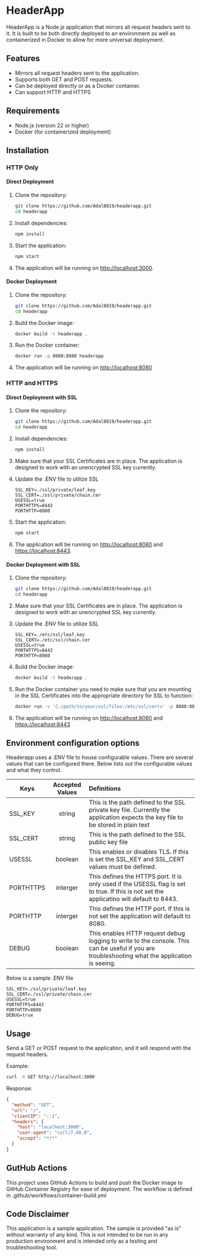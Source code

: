 # HeaderApp

HeaderApp is a Node.js application that mirrors all request headers sent to it. It is built to be both directly deployed to an environment as well as containerized in Docker to allow for more universal deployment.

## Features

- Mirrors all request headers sent to the application.
- Supports both GET and POST requests.
- Can be deployed directly or as a Docker container.
- Can support HTTP and HTTPS

## Requirements

- Node.js (version 22 or higher)
- Docker (for containerized deployment)

## Installation

### HTTP Only

#### Direct Deployment

1. Clone the repository:

   ```sh
   git clone https://github.com/Adal8819/headerapp.git
   cd headerapp

2. Install dependencies:

   ```sh
   npm install

3. Start the application:

   ```sh
   npm start

4. The application will be running on [http://localhost:3000](http://localhost:3000).

#### Docker Deployment

1. Clone the repository:

   ```sh
   git clone https://github.com/Adal8819/headerapp.git
   cd headerapp


2. Build the Docker image:

   ```sh
   docker build -t headerapp .
   
3. Run the Docker container:

   ```sh
   docker run -p 8080:8080 headerapp

4. The application will be running on [http://localhost:8080](http://localhost:8080)

### HTTP and HTTPS

#### Direct Deployment with SSL

1. Clone the repository:

   ```sh
   git clone https://github.com/Adal8819/headerapp.git
   cd headerapp

2. Install dependencies:

   ```sh
   npm install

3. Make sure that your SSL Certificates are in place. The application is designed to work with an unencrypted SSL key currently.

4. Update the .ENV file to utilize SSL

   ```text
   SSL_KEY=./ssl/private/leaf.key
   SSL_CERT=./ssl/private/chain.cer
   USESSL=true
   PORTHTTPS=8443
   PORTHTTP=8080
   ```

5. Start the application:

   ```sh
   npm start

6. The application will be running on [http://localhost:8080](http://localhost:8080) and [https://localhost:8443](https://localhost:8443).

#### Docker Deployment with SSL

1. Clone the repository:

   ```sh
   git clone https://github.com/Adal8819/headerapp.git
   cd headerapp

2. Make sure that your SSL Certificates are in place. The application is designed to work with an unencrypted SSL key currently.

3. Update the .ENV file to utilize SSL

   ```text
   SSL_KEY=./etc/ssl/leaf.key
   SSL_CERT=./etc/ssl/chain.cer
   USESSL=true
   PORTHTTPS=8443
   PORTHTTP=8080
   ```

4. Build the Docker image:

   ```sh
   docker build -t headerapp .
   
5. Run the Docker container you need to make sure that you are mounting in the SSL Certificates into the appropriate directory for SSL to function:

   ```sh
   docker run -v 'C:/path/to/your/ssl/files:/etc/ssl/certs' -p 8080:8080 -p 8443:8443 headerapp

6. The application will be running on [http://localhost:8080](http://localhost:8080) and [https://localhost:8443](https://localhost:8443)

## Environment configuration options

Headerapp uses a .ENV file to house configurable values. There are several values that can be configured there. Below lists out the configurable values and what they control.

| Keys | Accepted Values | Definitions|
|-----------|:-----------:|:-----------|
| SSL_KEY | string | This is the path defined to the SSL private key file. Currently the application expects the key file to be stored in plain text |
| SSL_CERT | string | This is the path defined to the SSL public key file |
| USESSL | boolean | This enables or disables TLS. If this is set the SSL_KEY and SSL_CERT values must be defined. |
| PORTHTTPS | interger | This defines the HTTPS port. It is only used if the USESSL flag is set to true. If this is not set the applicatino will default to 8443. |
| PORTHTTP | interger | This defines the HTTP port. If this is not set the application will default to 8080. |
| DEBUG | boolean | This enables HTTP request debug logging to write to the console. This can be useful if you are troubleshooting what the application is seeing. |

Below is a sample .ENV file

``` text
SSL_KEY=./ssl/private/leaf.key
SSL_CERT=./ssl/private/chain.cer
USESSL=true
PORTHTTPS=8443
PORTHTTP=8080
DEBUG=true
```

## Usage

Send a GET or POST request to the application, and it will respond with the request headers.

Example:

```sh
curl -X GET http://localhost:3000
```

Response:

```json
{
  "method": "GET",
  "url": "/",
  "clientIP": "::1",
  "headers": {
    "host": "localhost:3000",
    "user-agent": "curl/7.68.0",
    "accept": "*/*"
  }
}
```

## GutHub Actions

This project uses GitHub Actions to build and push the Docker image to GitHub Container Registry for ease of deployment. The workflow is defined in .github/workflows/container-build.yml

## Code Disclaimer

This application is a sample application. The sample is provided "as is" without warranty of any kind. This is not intended to be run in any production environment and is intended only as a testing and troubleshooting tool.

